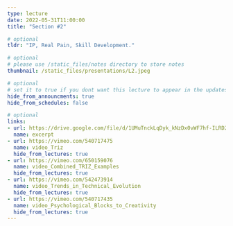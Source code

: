 ```yaml
---
type: lecture
date: 2022-05-31T11:00:00
title: "Section #2"

# optional
tldr: "IP, Real Pain, Skill Development."

# optional
# please use /static_files/notes directory to store notes
thumbnail: /static_files/presentations/L2.jpeg

# optional
# set it to true if you dont want this lecture to appear in the updates section
hide_from_announcments: true
hide_from_schedules: false

# optional
links:
- url: https://drive.google.com/file/d/1UMuTnckLqDyk_kNzDx0vWF7hf-ILRD2h/view?usp=sharing
  name: excerpt
- url: https://vimeo.com/540717475
  name: video_Triz
  hide_from_lectures: true
- url: https://vimeo.com/650159076
  name: video_Combined_TRIZ_Examples
  hide_from_lectures: true
- url: https://vimeo.com/542473914
  name: video_Trends_in_Technical_Evolution
  hide_from_lectures: true
- url: https://vimeo.com/540717435
  name: video_Psychological_Blocks_to_Creativity
  hide_from_lectures: true
---
```


